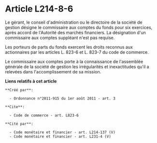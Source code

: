 # Article L214-8-6

Le gérant, le conseil d'administration ou le directoire de la société de gestion désigne le commissaire aux comptes du fonds
pour six exercices, après accord de l'Autorité des marchés financiers. La désignation d'un commissaire aux comptes suppléant
n'est pas requise. 

Les porteurs de parts du fonds exercent les droits reconnus aux actionnaires par les articles L. 823-6 et L. 823-7 du code de
commerce. 

Le commissaire aux comptes porte à la connaissance de l'assemblée générale de la société de gestion les irrégularités et
inexactitudes qu'il a relevées dans l'accomplissement de sa mission.

**Liens relatifs à cet article**

	**Créé par**:

	  - Ordonnance n°2011-915 du 1er août 2011 - art. 3

	**Cite**:

	  - Code de commerce - art. L823-6

	**Cité par**:

	  - Code monétaire et financier - art. L214-137 (V)
	  - Code monétaire et financier - art. L231-4 (V)
